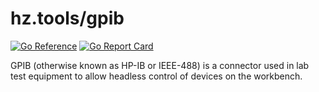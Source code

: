 # hz.tools/gpib

[![Go Reference](https://pkg.go.dev/badge/hz.tools/gpib.svg)](https://pkg.go.dev/hz.tools/gpib)
[![Go Report Card](https://goreportcard.com/badge/hz.tools/gpib)](https://goreportcard.com/report/hz.tools/gpib)

GPIB (otherwise known as HP-IB or IEEE-488) is a connector used in lab test
equipment to allow headless control of devices on the workbench.
